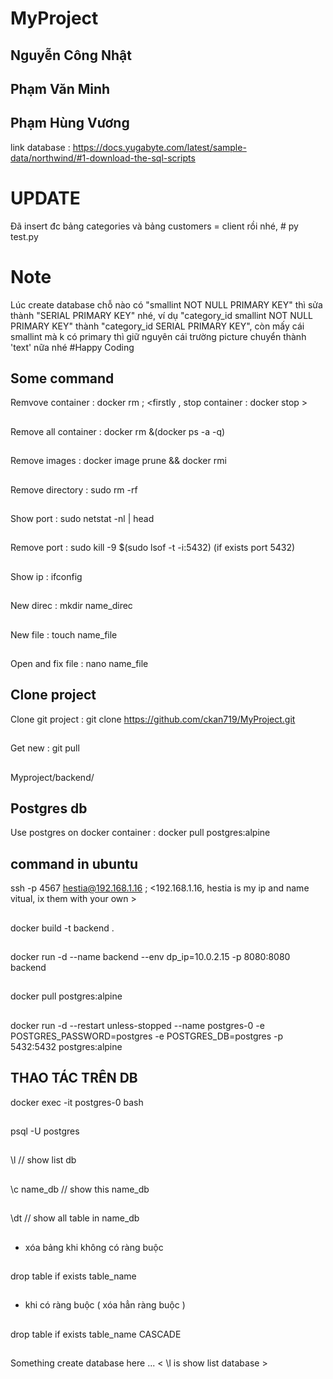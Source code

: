 # MyProject
 ## Nguyễn Công Nhật
 ## Phạm Văn Minh
 ## Phạm Hùng Vương

 link database : https://docs.yugabyte.com/latest/sample-data/northwind/#1-download-the-sql-scripts
##
# UPDATE
Đã insert đc bảng categories và bảng customers = client rồi nhé, # py test.py
##
# Note
Lúc create database chỗ nào có "smallint NOT NULL PRIMARY KEY" thì sửa thành "SERIAL PRIMARY KEY" nhé, 
ví dụ "category_id smallint NOT NULL PRIMARY KEY" thành "category_id SERIAL PRIMARY KEY",
còn mấy cái smallint mà k có primary thì giữ nguyên
cái trường picture chuyển thành 'text' nữa nhé
#Happy Coding
##
## Some command
 Remvove container : docker rm <id or name> ; <firstly , stop container : docker stop <id or name> >
 ##
 Remove all container : docker rm &(docker ps -a -q)
 ##
 Remove images : docker image prune  && docker rmi <id or name>
 ##
 Remove directory : sudo rm -rf <name direc>
 ##
 Show port : sudo netstat -nl | head
 ##
 Remove port : sudo kill -9 $(sudo lsof -t -i:5432) (if exists port 5432)
 ##
 Show ip : ifconfig
 ##
 New direc : mkdir name_direc
 ##
 New file : touch name_file
 ##
 Open and fix file : nano name_file
 ##


## Clone project

 Clone git project : git clone https://github.com/ckan719/MyProject.git
 ##
 Get new : git pull
 ##
 Myproject/backend/

## Postgres db
 Use postgres on docker container : docker pull postgres:alpine
 

## command in ubuntu
 ssh -p 4567 hestia@192.168.1.16 ; <192.168.1.16, hestia is my ip and name vitual, ix them with your own >
 ##
 docker build -t backend .
 ##
 docker run -d --name backend --env dp_ip=10.0.2.15 -p 8080:8080 backend
 ##
 docker pull postgres:alpine
 ##
 docker run -d --restart unless-stopped --name postgres-0 -e POSTGRES_PASSWORD=postgres -e POSTGRES_DB=postgres -p 5432:5432 postgres:alpine
 ##
 ## THAO TÁC TRÊN DB
 docker exec -it postgres-0 bash 
 ##
 psql -U postgres
 ##
 \l    // show list db
 ##
 \c name_db    // show this name_db
 ##
 \dt     // show all table in name_db
 ##
 - xóa bảng khi không có ràng buộc 
 ##
 drop table if exists table_name
 ## 
 - khi có ràng buộc ( xóa hẳn ràng buộc )
 ##
  drop table if exists table_name CASCADE
  ## 
  
  
 Something create database here ... < \l is show list database >
 ##




